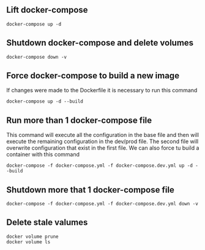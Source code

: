 ## Lift docker-compose

```
docker-compose up -d
```

## Shutdown docker-compose and delete volumes

```
docker-compose down -v
```

## Force docker-compose to build a new image

If changes were made to the Dockerfile it is necessary to run this command
```
docker-compose up -d --build
```

## Run more than 1 docker-compose file

This command will execute all the configuration in the base file and then will execute the remaining configuration in the dev/prod file. 
The second file will overwrite configuration that exist in the first file.
We can also force tu build a container with this command

```
docker-compose -f docker-compose.yml -f docker-compose.dev.yml up -d --build
```

## Shutdown more that 1 docker-compose file

```
docker-compose -f docker-compose.yml -f docker-compose.dev.yml down -v
```
<!-- ## Create docker image

```
docker build -t node-app-image .
```

## Use docker container

```
docker run -p 3000:3000 -d --name node-app node-app-image
```

## View inside a container

```
docker exec -it node-app bash
```

## Syncing source code with bind mounts

```
docker run -v $(pwd):/app:ro -p 3000:3000 -d --name node-app node-app-image
```

## Hack to prevent bind mount from overwriting /app/node-modules

```
docker run -v $(pwd):/app:ro -v /app/node_modules -p 3000:3000 -d --name node-app node-app-image
```

## Environment variables

```
docker run -v $(pwd):/app:ro -v /app/node_modules --env PORT=4000 -p 4000:3000 -d --name node-app node-app-image
```

## Load environment variables from file

```
docker run -v $(pwd):/app:ro -v /app/node_modules --env-file ./.env -p 4000:3000 -d --name node-app node-app-image
``` -->

## Delete stale valumes

```
docker volume prune
docker volume ls
```